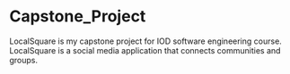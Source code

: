 # Capstone_Project
LocalSquare is my capstone project for IOD software engineering course. LocalSquare is a social media application that connects communities and groups.
